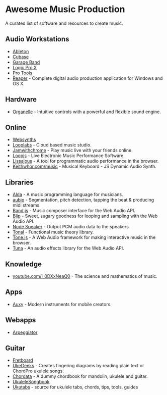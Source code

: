 # Awesome Music Production

A curated list of software and resources to create music.


## Audio Workstations

- [Ableton]
- [Cubase]
- [Garage Band]
- [Logic Pro X]
- [Pro Tools]
- [Reaper] - Complete digital audio production application for Windows and OS X.

[Ableton]: https://ableton.com/live
[Cubase]: http://steinberg.net/products/cubase
[Garage Band]: https://apple.com/mac/garageband
[Logic Pro X]: https://apple.com/logic-pro
[Pro Tools]: http://avid.com/products/pro-tools-software
[Reaper]: http://reaper.fm


## Hardware

- [Organelle] - Intuitive controls with a powerful and flexible sound engine.

[Organelle]: https://www.critterandguitari.com/products/organelle


## Online

- [Websynths]
- [Looplabs] - Cloud based music studio.
- [Jamwithchrome] - Play music live with your friends online.
- [Loopjs] - Live Electronic Music Performance Software.
- [Lissajous] - A tool for programmatic audio performance in the browser.
- [Keithwhor.com/music] - Musical Keyboard - JS Dynamic Audio Synth.

[Websynths]: http://websynths.com
[Looplabs]: https://looplabs.com
[Jamwithchrome]: http://jamwithchrome.com
[Loopjs]: http://loopjs.com
[Lissajous]: https://github.com/kylestetz/lissajous
[Keithwhor.com/music]: http://keithwhor.com/music/


## Libraries

- [Alda] - A music programming language for musicians.
- [aubio] - Segmentation, pitch detection, tapping the beat & producing midi streams.
- [Band.js] - Music composer interface for the Web Audio API.
- [Blip] - Sweet, sugary goodness for looping and sampling with the Web Audio API.
- [Node Speaker] - Output PCM audio data to the speakers.
- [Tonal] - Functional music theory library.
- [Tone.js] - A Web Audio framework for making interactive music in the browser.
- [Tuna] - An audio effects library for the Web Audio API.

[Alda]: https://github.com/alda-lang/alda
[aubio]: https://aubio.org
[Tuna]: https://github.com/Theodeus/tuna
[Tone.js]: https://github.com/Tonejs/Tone.js
[Band.js]: https://github.com/meenie/band.js
[Node Speaker]: https://github.com/TooTallNate/node-speaker
[Blip]: http://jshanley.github.io/blip
[Tonal]: https://github.com/danigb/tonal


## Knowledge

- [youtube.com/i_0DXxNeaQ0] - The science and mathematics of music.

[youtube.com/i_0DXxNeaQ0]: http://youtube.com/watch?v=i_0DXxNeaQ0


## Apps

- [Auxy](http://auxy.co) - Modern instruments for mobile creators.


## Webapps

- [Arpeggiator](http://arpeggiator.desandro.com)


## Guitar

- [Fretboard]
- [UkeGeeks] - Creates fingering diagrams by reading plain text or ChordPro ukulele songs.
- [Chordata] - A dummy chordbook for mandolin, ukulele and guitar.
- [UkuleleSongbook]
- [Ukutabs] - source for ukulele tabs, chords, tips, tools, guides

[Fretboard]: https://github.com/AlexMost/fretboard
[UkeGeeks]: https://github.com/buzcarter/UkeGeeks
[Chordata]: https://github.com/starenka/chordata
[UkuleleSongbook]: https://github.com/casertap/UkuleleSongbook
[Ukutabs]: https://ukutabs.com
